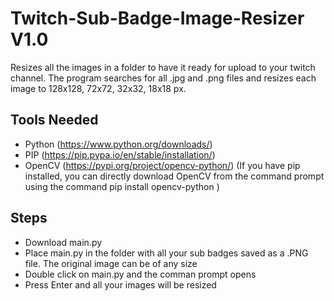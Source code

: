 # Twitch-Sub-Badge-Image-Resizer V1.0
Resizes all the images in a folder to have it ready for upload to your twitch channel.
The program searches for all .jpg and .png files and resizes each image to 128x128, 72x72, 32x32, 18x18 px. 


## Tools Needed
* Python (https://www.python.org/downloads/)
* PIP (https://pip.pypa.io/en/stable/installation/)
* OpenCV (https://pypi.org/project/opencv-python/) (If you have pip installed, you can directly download OpenCV from the command prompt using the command       pip install opencv-python    )

## Steps
* Download main.py
* Place main.py in the folder with all your sub badges saved as a .PNG file. The original image can be of any size
* Double click on main.py and the comman prompt opens
* Press Enter and all your images will be resized
